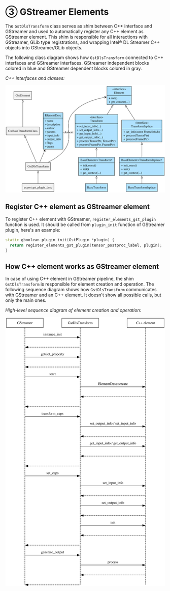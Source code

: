 # ③ GStreamer Elements

The `GstDlsTransform` class serves as shim between C++ interface and
GStreamer and used to automatically register any C++ element as
GStreamer element. This shim is responsible for all interactions with
GStreamer, GLib type registrations, and wrapping Intel® DL Streamer C++
objects into GStreamer/GLib objects.

The following class diagram shows how `GstDlsTransform` connected to C++
interfaces and GStreamer interfaces. GStreamer independent blocks
colored in blue and GStreamer dependent blocks colored in gray.

*C++ interfaces and classes:*

![c++-interfaces-and-classes](../_images/c++-interfaces-and-classes.svg)

## Register C++ element as GStreamer element

To register C++ element with GStreamer, `register_elements_gst_plugin`
function is used. It should be called from `plugin_init` function of
GStreamer plugin, here's an example:

``` cpp
static gboolean plugin_init(GstPlugin *plugin) {
  return register_elements_gst_plugin(tensor_postproc_label, plugin);
}
```

## How C++ element works as GStreamer element

In case of using C++ element in GStreamer pipeline, the shim
`GstDlsTransform` is responsible for element creation and operation. The
following sequence diagram shows how `GstDlsTransform` communicates with
GStreamer and an C++ element. It doesn't show all possible calls, but
only the main ones.

*High-level sequence diagram of element creation and operation:*

![high-level-sequence-element-creation-and-operation](../_images/high-level-sequence-element-creation-operation.svg)
